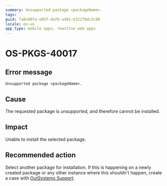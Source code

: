 ```yaml
---
summary: Unsupported package <packageName>.
tags:
guid: 7a0c00fa-e85f-4af6-ad91-632270dc2c80
locale: en-us
app_type: mobile apps, reactive web apps
---
```


# OS-PKGS-40017

## Error message

`Unsupported package <packageName>.`

## Cause

The requested package is unsupported, and therefore cannot be installed.

## Impact

Unable to install the selected package.

## Recommended action

Select another package for installation.
If this is happening on a newly created package or any other instance where this shouldn't happen, create a case with [OutSystems Support](https://www.outsystems.com/support/portal/open-support-case?ErrorCode=OS-PKGS-40017).
